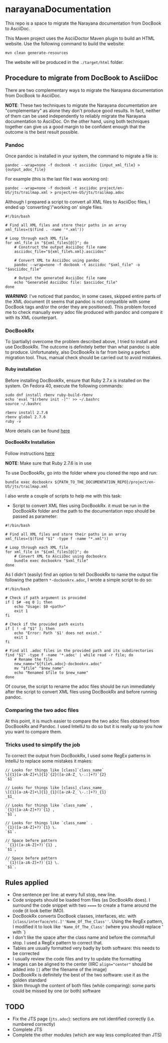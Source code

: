 # narayanaDocumentation

This repo is a space to migrate the Narayana documentation from DocBook to AsciiDoc.

This Maven project uses the AsciiDoctor Maven plugin to build an HTML website.
Use the following command to build the website:
```shell
mvn clean generate-resources
```
The website will be produced in the `./target/html` folder.

## Procedure to migrate from DocBook to AsciiDoc

There are two complementary ways to migrate the Narayana documentation from DocBook to AsciiDoc.

**NOTE**: These two techniques to migrate the Narayana documentation are "complementary" as alone they don't produce good results.
In fact, neither of them can be used independently to reliably migrate the Narayana documentation to AsciiDoc.
On the other hand, using both techniques together can give us a good margin to be confident enough that the outcome is the best result possible.

### Pandoc

Once pandoc is installed in your system, the command to migrate a file is:
```
pandoc --wrap=none -f docbook -t asciidoc {input_xml_file} > {output_adoc_file}
```
For example (this is the last file I was working on):
```
pandoc --wrap=none -f docbook -t asciidoc project/en-US/jts/trailmap.xml > project/en-US/jts/trailmap.adoc
```

Although I prepared a script to convert all XML files to AsciiDoc files, I ended up 'converting'/'working on' single files.

```
#!/bin/bash

# Find all XML files and store their paths in an array
xml_files=($(find . -name '*.xml'))

# Loop through each XML file
for xml_file in "${xml_files[@]}"; do
    # Construct the output AsciiDoc file name
    asciidoc_file="${xml_file%.xml}.asciidoc"

    # Convert XML to AsciiDoc using pandoc
    pandoc --wrap=none -f docbook -t asciidoc "$xml_file" -o "$asciidoc_file"

    # Output the generated AsciiDoc file name
    echo "Generated AsciiDoc file: $asciidoc_file"
done
```

**_WARNING_**: I've noticed that pandoc, in some cases, skipped entire parts of the XML document (it seems that pandoc is not compatible with some DocBook tags and/or the order they are positioned).
This problem forced me to check manually every adoc file produced with pandoc and compare it with its XML counterpart.

### DocBookRx

To (partially) overcome the problem described above, I tried to install and use DocBookRx.
The outcome is definitely better than what pandoc is able to produce.
Unfortunately, also DocBookRx is far from being a perfect migration tool.
Thus, manual check should be carried out to avoid mistakes.

#### Ruby installation

Before installing DocBookRx, ensure that Ruby 2.7.x is installed on the system. On Fedora 40, execute the following commands:

```
sudo dnf install rbenv ruby-build-rbenv
echo 'eval "$(rbenv init -)"' >> ~/.bashrc
source ~/.bashrc

rbenv install 2.7.6
rbenv global 2.7.6
ruby -v
```

More details can be found [here](https://developer.fedoraproject.org/start/sw/web-app/rails.html)

#### DocBookRx Installation

Follow instructions [here](https://github.com/asciidoctor/docbookrx?tab=readme-ov-file#installing-the-development-version)

**NOTE**: Make sure that Ruby 2.7.6 is in use

To use DocBookRx, go into the folder where you cloned the repo and run:
```
bundle exec docbookrx ${PATH_TO_THE_DOCUMENTATION_REPO}/project/en-US/jts/trailmap.xml
```

I also wrote a couple of scripts to help me with this task:

* Script to convert XML files using DocBookRx.
it must be run in the DocBookRx folder and the path to the documentation repo should be passed as parameter:
```
#!/bin/bash

# Find all XML files and store their paths in an array
xml_files=($(find "$1" -type f -name "*.xml"))

# Loop through each XML file
for xml_file in "${xml_files[@]}"; do
    # Convert XML to AsciiDoc using docbookrx 
    bundle exec docbookrx "$xml_file"
done
```

As I didn't (easily) find an option to tell DocBookRx to name the output file following the pattern `*-docbookrx.adoc`, I wrote a simple script to do so:
```
#!/bin/bash

# Check if path argument is provided
if [ $# -eq 0 ]; then
    echo "Usage: $0 <path>"
    exit 1
fi

# Check if the provided path exists
if [ ! -d "$1" ]; then
    echo "Error: Path '$1' does not exist."
    exit 1
fi

# Find all .adoc files in the provided path and its subdirectories
find "$1" -type f -name '*.adoc' | while read -r file; do
    # Rename the file
    new_name="${file%.adoc}-docbookrx.adoc"
    mv "$file" "$new_name"
    echo "Renamed $file to $new_name"
done
```
Of course, the script to rename the adoc files should be run immediately after the script to convert XML files using DocBookRx and before running pandoc.

### Comparing the two adoc files

At this point, it is much easier to compare the two adoc files obtained from DocBookRx and Pandoc.
I used IntelliJ to do so but it is really up to you how you want to compare them.

### Tricks used to simplify the job

To correct the output from DocBookRx, I used some RegEx patterns in IntelliJ to replace some mistakes it makes:
```
// Looks for things like [class]`class_name`
\[{1}[a-zA-Z]+\]{1}`{2}([a-zA-Z_ \-.:]+?)`{2}
`$1`

// Looks for things like [class]_class_name_
\[{1}[a-zA-Z]+\]{1}_{1}([a-zA-Z_ \-.:]+?)_{1}
_$1_

// Looks for things like `class_name` ,
`{1}([a-zA-Z]+?)`{1} ,
`$1`,

// Looks for things like `class_name` .
`{1}([a-zA-Z]+?)`{1} \.
`$1`.

// Space before pattern
 `{1}([a-zA-Z]+?)`{1} ,
`$1`,

// Space before pattern
 `{1}([a-zA-Z]+?)`{1} \.
`$1`.
```

## Rules applied

* One sentence per line: at every full stop, new line.
* Code snippets should be loaded from files (as DocBookRx does).
I surround the code snippet with two `====` to create a frame around the code (it look better IMO).
* DocBookRx converts DocBook classes, interfaces, etc. with `[class/interface/etc.]''Name_Of_The_Class''`.
Using the RegEx pattern, I modified it to look like `'Name_Of_The_Class'` (where you should replace ' with `)
* I don't like the space after the class name and before the comma/full stop.
I used a RegEx pattern to correct that.
* Tables are usually formatted very badly by both software: this needs to be corrected
* I usually review the code files and try to update the formatting
* Images can be aligned to the center (IIRC `align="center"` should be added into `[]` after the filename of the image)
* DocBookRx is definitely the best of the two software: use it as the golden standard
* Skim through the content of both files (while comparing): some parts could be missed by one (or both) software

## TODO

* Fix the JTS page (`jts.adoc`): sections are not identified correctly (i.e. numbered correctly)
* Complete JTS
* Complete the other modules (which are way less complicated than JTS)
